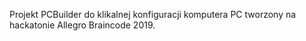 Projekt PCBuilder do klikalnej konfiguracji komputera PC tworzony na hackatonie Allegro Braincode 2019. 
